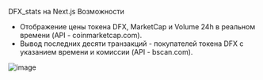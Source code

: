 DFX_stats на Next.js Возможности

- Отображение цены токена DFX, MarketCap и Volume 24h в реальном времени (API - coinmarketcap.com).
- Вывод последних десяти транзакций - покупателей токена DFX с указанием времени и комиссии (API - bscan.com).

![image](https://user-images.githubusercontent.com/48589615/112885274-3b2c6400-90d9-11eb-9a6a-9c8a56324173.png)
